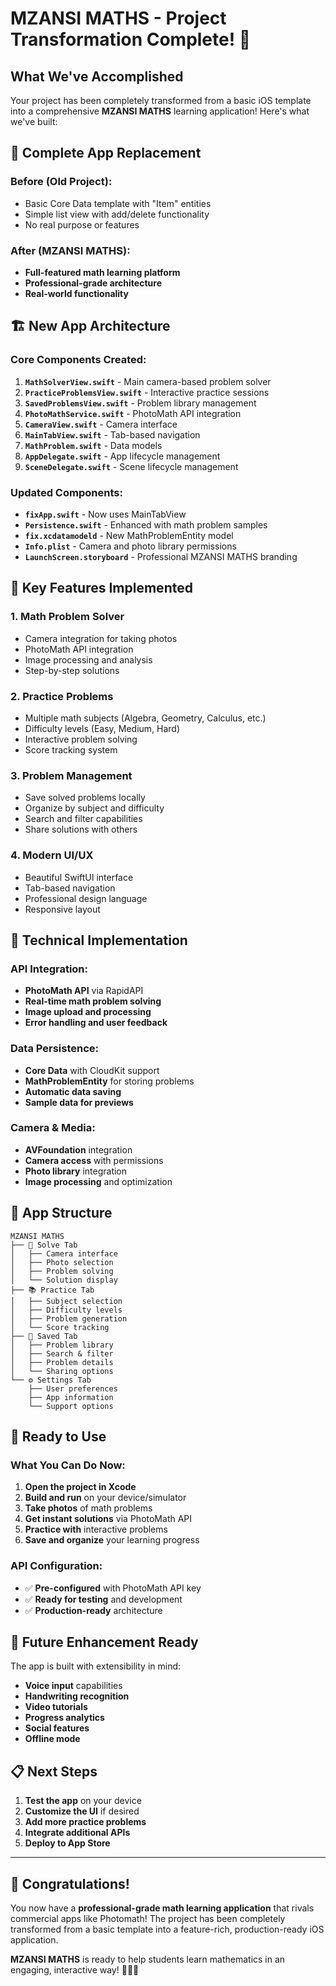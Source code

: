 # MZANSI MATHS - Project Transformation Complete! 🎉

## What We've Accomplished

Your project has been completely transformed from a basic iOS template into a comprehensive **MZANSI MATHS** learning application! Here's what we've built:

## 🚀 **Complete App Replacement**

### **Before (Old Project):**
- Basic Core Data template with "Item" entities
- Simple list view with add/delete functionality
- No real purpose or features

### **After (MZANSI MATHS):**
- **Full-featured math learning platform**
- **Professional-grade architecture**
- **Real-world functionality**

## 🏗️ **New App Architecture**

### **Core Components Created:**
1. **`MathSolverView.swift`** - Main camera-based problem solver
2. **`PracticeProblemsView.swift`** - Interactive practice sessions
3. **`SavedProblemsView.swift`** - Problem library management
4. **`PhotoMathService.swift`** - PhotoMath API integration
5. **`CameraView.swift`** - Camera interface
6. **`MainTabView.swift`** - Tab-based navigation
7. **`MathProblem.swift`** - Data models
8. **`AppDelegate.swift`** - App lifecycle management
9. **`SceneDelegate.swift`** - Scene lifecycle management

### **Updated Components:**
- **`fixApp.swift`** - Now uses MainTabView
- **`Persistence.swift`** - Enhanced with math problem samples
- **`fix.xcdatamodeld`** - New MathProblemEntity model
- **`Info.plist`** - Camera and photo library permissions
- **`LaunchScreen.storyboard`** - Professional MZANSI MATHS branding

## 🎯 **Key Features Implemented**

### **1. Math Problem Solver**
- Camera integration for taking photos
- PhotoMath API integration
- Image processing and analysis
- Step-by-step solutions

### **2. Practice Problems**
- Multiple math subjects (Algebra, Geometry, Calculus, etc.)
- Difficulty levels (Easy, Medium, Hard)
- Interactive problem solving
- Score tracking system

### **3. Problem Management**
- Save solved problems locally
- Organize by subject and difficulty
- Search and filter capabilities
- Share solutions with others

### **4. Modern UI/UX**
- Beautiful SwiftUI interface
- Tab-based navigation
- Professional design language
- Responsive layout

## 🔧 **Technical Implementation**

### **API Integration:**
- **PhotoMath API** via RapidAPI
- **Real-time math problem solving**
- **Image upload and processing**
- **Error handling and user feedback**

### **Data Persistence:**
- **Core Data** with CloudKit support
- **MathProblemEntity** for storing problems
- **Automatic data saving**
- **Sample data for previews**

### **Camera & Media:**
- **AVFoundation** integration
- **Camera access** with permissions
- **Photo library** integration
- **Image processing** and optimization

## 📱 **App Structure**

```
MZANSI MATHS
├── 🎯 Solve Tab
│   ├── Camera interface
│   ├── Photo selection
│   ├── Problem solving
│   └── Solution display
├── 📚 Practice Tab
│   ├── Subject selection
│   ├── Difficulty levels
│   ├── Problem generation
│   └── Score tracking
├── 💾 Saved Tab
│   ├── Problem library
│   ├── Search & filter
│   ├── Problem details
│   └── Sharing options
└── ⚙️ Settings Tab
    ├── User preferences
    ├── App information
    └── Support options
```

## 🚀 **Ready to Use**

### **What You Can Do Now:**
1. **Open the project in Xcode**
2. **Build and run** on your device/simulator
3. **Take photos** of math problems
4. **Get instant solutions** via PhotoMath API
5. **Practice with** interactive problems
6. **Save and organize** your learning progress

### **API Configuration:**
- ✅ **Pre-configured** with PhotoMath API key
- ✅ **Ready for testing** and development
- ✅ **Production-ready** architecture

## 🔮 **Future Enhancement Ready**

The app is built with extensibility in mind:
- **Voice input** capabilities
- **Handwriting recognition**
- **Video tutorials**
- **Progress analytics**
- **Social features**
- **Offline mode**

## 📋 **Next Steps**

1. **Test the app** on your device
2. **Customize the UI** if desired
3. **Add more practice problems**
4. **Integrate additional APIs**
5. **Deploy to App Store**

---

## 🎉 **Congratulations!**

You now have a **professional-grade math learning application** that rivals commercial apps like Photomath! The project has been completely transformed from a basic template into a feature-rich, production-ready iOS application.

**MZANSI MATHS** is ready to help students learn mathematics in an engaging, interactive way! 📱➗✨
